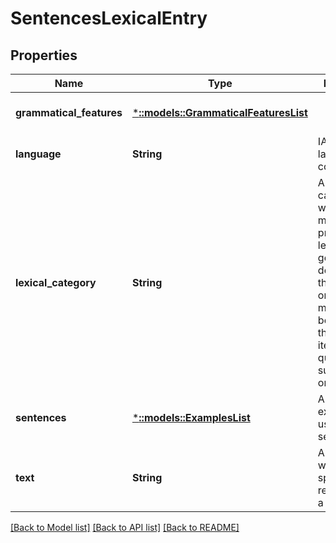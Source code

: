 # SentencesLexicalEntry

## Properties
Name | Type | Description | Notes
------------ | ------------- | ------------- | -------------
**grammatical_features** | [***::models::GrammaticalFeaturesList**](GrammaticalFeaturesList.md) |  | [optional] [default to null]
**language** | **String** | IANA language code | [default to null]
**lexical_category** | **String** | A linguistic category of words (or more precisely lexical items), generally defined by the syntactic or morphological behaviour of the lexical item in question, such as noun or verb | [optional] [default to null]
**sentences** | [***::models::ExamplesList**](ExamplesList.md) | A list of examples of use sentences | [default to null]
**text** | **String** | A given written or spoken realisation of a an entry. | [default to null]

[[Back to Model list]](../README.md#documentation-for-models) [[Back to API list]](../README.md#documentation-for-api-endpoints) [[Back to README]](../README.md)


